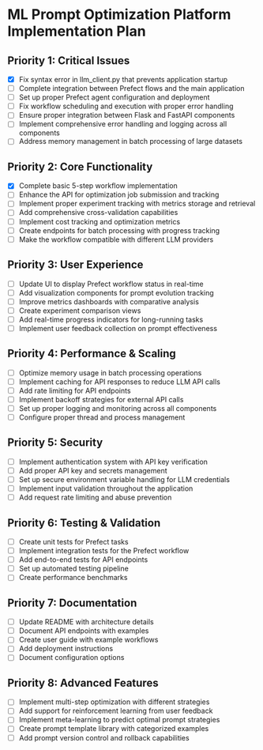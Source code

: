 
# ML Prompt Optimization Platform Implementation Plan

## Priority 1: Critical Issues
- [x] Fix syntax error in llm_client.py that prevents application startup
- [ ] Complete integration between Prefect flows and the main application
- [ ] Set up proper Prefect agent configuration and deployment
- [ ] Fix workflow scheduling and execution with proper error handling
- [ ] Ensure proper integration between Flask and FastAPI components
- [ ] Implement comprehensive error handling and logging across all components
- [ ] Address memory management in batch processing of large datasets

## Priority 2: Core Functionality
- [x] Complete basic 5-step workflow implementation
- [ ] Enhance the API for optimization job submission and tracking
- [ ] Implement proper experiment tracking with metrics storage and retrieval
- [ ] Add comprehensive cross-validation capabilities
- [ ] Implement cost tracking and optimization metrics
- [ ] Create endpoints for batch processing with progress tracking
- [ ] Make the workflow compatible with different LLM providers

## Priority 3: User Experience
- [ ] Update UI to display Prefect workflow status in real-time
- [ ] Add visualization components for prompt evolution tracking
- [ ] Improve metrics dashboards with comparative analysis
- [ ] Create experiment comparison views
- [ ] Add real-time progress indicators for long-running tasks
- [ ] Implement user feedback collection on prompt effectiveness

## Priority 4: Performance & Scaling
- [ ] Optimize memory usage in batch processing operations
- [ ] Implement caching for API responses to reduce LLM API calls
- [ ] Add rate limiting for API endpoints
- [ ] Implement backoff strategies for external API calls
- [ ] Set up proper logging and monitoring across all components
- [ ] Configure proper thread and process management

## Priority 5: Security
- [ ] Implement authentication system with API key verification
- [ ] Add proper API key and secrets management
- [ ] Set up secure environment variable handling for LLM credentials
- [ ] Implement input validation throughout the application
- [ ] Add request rate limiting and abuse prevention

## Priority 6: Testing & Validation
- [ ] Create unit tests for Prefect tasks
- [ ] Implement integration tests for the Prefect workflow
- [ ] Add end-to-end tests for API endpoints
- [ ] Set up automated testing pipeline
- [ ] Create performance benchmarks

## Priority 7: Documentation
- [ ] Update README with architecture details
- [ ] Document API endpoints with examples
- [ ] Create user guide with example workflows
- [ ] Add deployment instructions
- [ ] Document configuration options

## Priority 8: Advanced Features
- [ ] Implement multi-step optimization with different strategies
- [ ] Add support for reinforcement learning from user feedback
- [ ] Implement meta-learning to predict optimal prompt strategies
- [ ] Create prompt template library with categorized examples
- [ ] Add prompt version control and rollback capabilities
